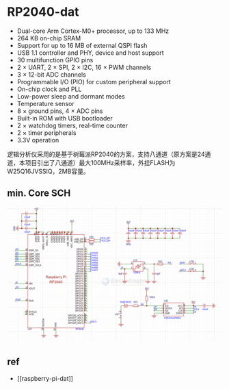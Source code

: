 
# RP2040-dat

- Dual-core Arm Cortex-M0+ processor, up to 133 MHz
- 264 KB on-chip SRAM
- Support for up to 16 MB of external QSPI flash
- USB 1.1 controller and PHY, device and host support
- 30 multifunction GPIO pins
- 2 × UART, 2 × SPI, 2 × I2C, 16 × PWM channels
- 3 × 12-bit ADC channels
- Programmable I/O (PIO) for custom peripheral support
- On-chip clock and PLL
- Low-power sleep and dormant modes
- Temperature sensor
- 8 × ground pins, 4 × ADC pins
- Built-in ROM with USB bootloader
- 2 × watchdog timers, real-time counter
- 2 × timer peripherals
- 3.3V operation


逻辑分析仪采用的是基于树莓派RP2040的方案，支持八通道（原方案是24通道，本项目引出了八通道）最大100MHz采样率，外挂FLASH为W25Q16JVSSIQ，2MB容量。


## min. Core SCH 

![](2025-08-19-17-00-21.png)

## ref 

- [[raspberry-pi-dat]]